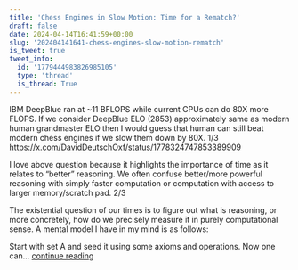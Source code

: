 ```yaml
---
title: 'Chess Engines in Slow Motion: Time for a Rematch?'
draft: false
date: 2024-04-14T16:41:59+00:00
slug: '202404141641-chess-engines-slow-motion-rematch'
is_tweet: true
tweet_info:
  id: '1779444983826985105'
  type: 'thread'
  is_thread: True
---
```




IBM DeepBlue ran at ~11 BFLOPS while current CPUs can do 80X more FLOPS. If we consider DeepBlue ELO (2853) approximately same as modern human grandmaster ELO then I would guess that human can still beat modern chess engines if we slow them down by 80X.   1/3 <https://x.com/DavidDeutschOxf/status/1778324747853389909>

I love above question because it highlights the importance of time as it relates to “better” reasoning. We often confuse better/more powerful reasoning with simply faster computation or computation with access to larger memory/scratch pad.   2/3

The existential question of our times is to figure out what is reasoning, or more concretely, how do we precisely measure it in purely computational sense. A mental model I have in my mind is as follows:

Start with set A and seed it using some axioms and operations. Now one can… [continue reading](https://x.com/sytelus/status/1779444983826985105)
